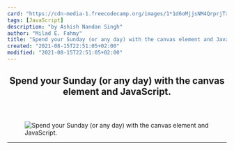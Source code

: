 ```yaml
---
card: "https://cdn-media-1.freecodecamp.org/images/1*1d6oMjjsNM4QrprjTxb87w.png"
tags: [JavaScript]
description: "by Ashish Nandan Singh"
author: "Milad E. Fahmy"
title: "Spend your Sunday (or any day) with the canvas element and JavaScript."
created: "2021-08-15T22:51:05+02:00"
modified: "2021-08-15T22:51:05+02:00"
---
```

<div class="site-wrapper">
<main id="site-main" class="site-main outer">
<div class="inner">
<article class="post-full post tag-javascript tag-html tag-tech tag-programming tag-learning ">
<header class="post-full-header">
<h1 class="post-full-title">Spend your Sunday (or any day) with the canvas element and JavaScript.</h1>
</header>
<figure class="post-full-image">
<picture>
<source media="(max-width: 700px)" sizes="1px" srcset="data:image/gif;base64,R0lGODlhAQABAIAAAAAAAP///yH5BAEAAAAALAAAAAABAAEAAAIBRAA7 1w">
<source media="(min-width: 701px)" sizes="(max-width: 800px) 400px,
(max-width: 1170px) 700px,
1400px" srcset="https://cdn-media-1.freecodecamp.org/images/1*1d6oMjjsNM4QrprjTxb87w.png 300w,
https://cdn-media-1.freecodecamp.org/images/1*1d6oMjjsNM4QrprjTxb87w.png 600w,
https://cdn-media-1.freecodecamp.org/images/1*1d6oMjjsNM4QrprjTxb87w.png 1000w,
https://cdn-media-1.freecodecamp.org/images/1*1d6oMjjsNM4QrprjTxb87w.png 2000w">
<img onerror="this.style.display='none'" src="https://cdn-media-1.freecodecamp.org/images/1*1d6oMjjsNM4QrprjTxb87w.png" alt="Spend your Sunday (or any day) with the canvas element and JavaScript.">
</picture>
</figure>
<section class="post-full-content">
<div class="post-content medium-migrated-article">
</div>
<hr>
</section>
</article>
</div>
</main>
</div>
<!-- Google Tag Manager (noscript) -->
<!-- End Google Tag Manager (noscript) -->
